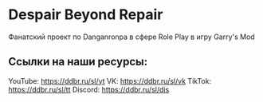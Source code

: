 # Despair Beyond Repair
Фанатский проект по Danganronpa в сфере Role Play в игру Garry's Mod

## Ссылки на наши ресурсы:
YouTube: https://ddbr.ru/sl/yt
VK: https://ddbr.ru/sl/vk
TikTok: https://ddbr.ru/sl/tt
Discord: https://ddbr.ru/sl/dis
